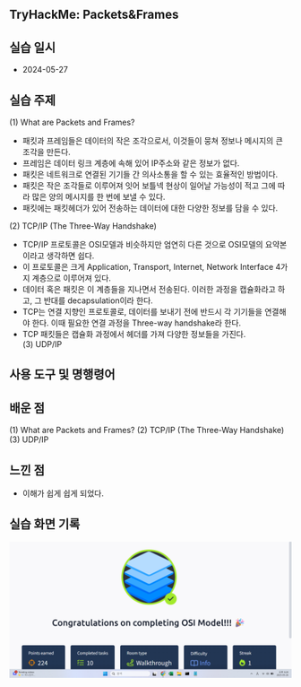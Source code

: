 ## TryHackMe: Packets&Frames

## 실습 일시
- 2024-05-27

## 실습 주제
(1) What are Packets and Frames?
 - 패킷과 프레임들은 데이터의 작은 조각으로서, 이것들이 뭉쳐 정보나 메시지의 큰 조각을 만든다.
 - 프레임은 데이터 링크 계층에 속해 있어 IP주소와 같은 정보가 없다.
 - 패킷은 네트워크로 연결된 기기들 간 의사소통을 할 수 있는 효율적인 방법이다.
 - 패킷은 작은 조각들로 이루어져 잇어 보틀넥 현상이 일어날 가능성이 적고 그에 따라 많은 양의 메시지를 한 번에 보낼 수 있다.
 - 패킷에는 패킷헤더가 있어 전송하는 데이터에 대한 다양한 정보를 담을 수 있다.

(2) TCP/IP (The Three-Way Handshake)
 - TCP/IP 프로토콜은 OSI모델과 비슷하지만 엄연히 다른 것으로 OSI모델의 요약본이라고 생각하면 쉽다.
 - 이 프로토콜은 크게 Application, Transport, Internet, Network Interface 4가지 계층으로 이루어져 있다.
 - 데이터 혹은 패킷은 이 계층들을 지나면서 전송된다. 이러한 과정을 캡슐화라고 하고, 그 반대를 decapsulation이라 한다.
 - TCP는 연결 지향인 프로토콜로, 데이터를 보내기 전에 반드시 각 기기들을 연결해야 한다. 이때 필요한 연결 과정을 Three-way handshake라 한다.
 - TCP 패킷들은 캡슐화 과정에서 헤더를 가져 다양한 정보들을 가진다.   
(3) UDP/IP

## 사용 도구 및 명행령어


## 배운 점
(1) What are Packets and Frames?
(2) TCP/IP (The Three-Way Handshake)
(3) UDP/IP

## 느낀 점
- 이해가 쉽게 쉽게 되었다.

## 실습 화면 기록
![실습 결과](images/OSI_Model.png)
